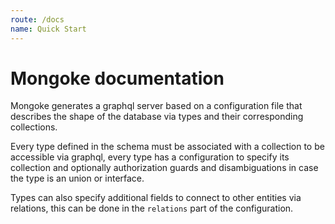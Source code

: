 ```yaml
---
route: /docs
name: Quick Start
---
```


# Mongoke documentation

Mongoke generates a graphql server based on a configuration file that describes the shape of the database via types and their corresponding collections.

Every type defined in the schema must be associated with a collection to be accessible via graphql, every type has a configuration to specify its collection and optionally authorization guards and disambiguations in case the type is an union or interface.

Types can also specify additional fields to connect to other entities via relations, this can be done in the `relations` part of the configuration.

<!-- 
- [Configuration](./configuration.md)
- [Graphql Queries](./queries.md)
- [Docker Usage and Env Vars](./docker.md) -->
